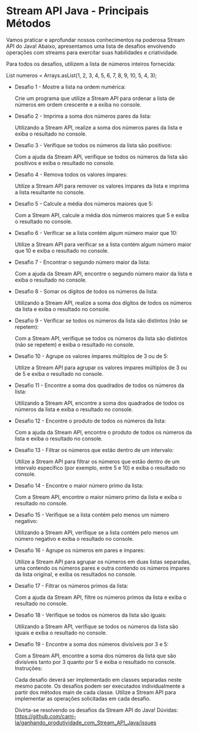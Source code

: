 # Stream API Java - Principais Métodos
Vamos praticar e aprofundar nossos conhecimentos na poderosa Stream API do Java!
Abaixo, apresentamos uma lista de desafios envolvendo operações com streams para exercitar suas habilidades e criatividade.

Para todos os desafios, utilizem a lista de números inteiros fornecida:

List<Integer> numeros = Arrays.asList(1, 2, 3, 4, 5, 6, 7, 8, 9, 10, 5, 4, 3);

* Desafio 1 - Mostre a lista na ordem numérica:

  Crie um programa que utilize a Stream API para ordenar a lista de números em ordem crescente e a exiba no console.

* Desafio 2 - Imprima a soma dos números pares da lista:

  Utilizando a Stream API, realize a soma dos números pares da lista e exiba o resultado no console.

* Desafio 3 - Verifique se todos os números da lista são positivos:

  Com a ajuda da Stream API, verifique se todos os números da lista são positivos e exiba o resultado no console.

* Desafio 4 - Remova todos os valores ímpares:

  Utilize a Stream API para remover os valores ímpares da lista e imprima a lista resultante no console.

* Desafio 5 - Calcule a média dos números maiores que 5:

  Com a Stream API, calcule a média dos números maiores que 5 e exiba o resultado no console.

* Desafio 6 - Verificar se a lista contém algum número maior que 10:

  Utilize a Stream API para verificar se a lista contém algum número maior que 10 e exiba o resultado no console.

* Desafio 7 - Encontrar o segundo número maior da lista:

  Com a ajuda da Stream API, encontre o segundo número maior da lista e exiba o resultado no console.

* Desafio 8 - Somar os dígitos de todos os números da lista:

  Utilizando a Stream API, realize a soma dos dígitos de todos os números da lista e exiba o resultado no console.

* Desafio 9 - Verificar se todos os números da lista são distintos (não se repetem):

  Com a Stream API, verifique se todos os números da lista são distintos (não se repetem) e exiba o resultado no console.

* Desafio 10 - Agrupe os valores ímpares múltiplos de 3 ou de 5:

  Utilize a Stream API para agrupar os valores ímpares múltiplos de 3 ou de 5 e exiba o resultado no console.

* Desafio 11 - Encontre a soma dos quadrados de todos os números da lista:

  Utilizando a Stream API, encontre a soma dos quadrados de todos os números da lista e exiba o resultado no console.

* Desafio 12 - Encontre o produto de todos os números da lista:

  Com a ajuda da Stream API, encontre o produto de todos os números da lista e exiba o resultado no console.

* Desafio 13 - Filtrar os números que estão dentro de um intervalo:

  Utilize a Stream API para filtrar os números que estão dentro de um intervalo específico (por exemplo, entre 5 e 10) e exiba o resultado no console.

* Desafio 14 - Encontre o maior número primo da lista:

  Com a Stream API, encontre o maior número primo da lista e exiba o resultado no console.

* Desafio 15 - Verifique se a lista contém pelo menos um número negativo:

  Utilizando a Stream API, verifique se a lista contém pelo menos um número negativo e exiba o resultado no console.

* Desafio 16 - Agrupe os números em pares e ímpares:

  Utilize a Stream API para agrupar os números em duas listas separadas, uma contendo os números pares e outra contendo os números ímpares da lista original, e exiba     os resultados no console.

* Desafio 17 - Filtrar os números primos da lista:

  Com a ajuda da Stream API, filtre os números primos da lista e exiba o resultado no console.

* Desafio 18 - Verifique se todos os números da lista são iguais:

  Utilizando a Stream API, verifique se todos os números da lista são iguais e exiba o resultado no console.

* Desafio 19 - Encontre a soma dos números divisíveis por 3 e 5:

  Com a Stream API, encontre a soma dos números da lista que são divisíveis tanto por 3 quanto por 5 e exiba o resultado no console.
  Instruções:

  Cada desafio deverá ser implementado em classes separadas neste mesmo pacote.
  Os desafios podem ser executados individualmente a partir dos métodos main de cada classe.
  Utilize a Stream API para implementar as operações solicitadas em cada desafio.

  Divirta-se resolvendo os desafios da Stream API do Java!
  Dúvidas: https://github.com/cami-la/ganhando_produtividade_com_Stream_API_Java/issues

